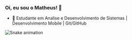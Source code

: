 ### Oi, eu sou o Matheus! 👋


- 🌱 Estudante em Analise e Desenvolvimento de Sistemas | Desenvolvimento Mobile | Git/GitHub


 ![Snake animation](https://github.com/matheussantos-mob/matheussantos-mob/blob/output/github-contribution-grid-snake.svg)
